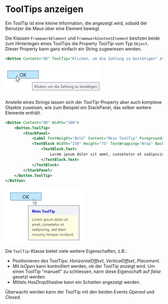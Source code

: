 # ToolTips anzeigen

Ein ToolTip ist eine kleine Information, die angezeigt wird, sobald der Benutzer die Maus über eine Element bewegt. 

Die Klassen `FrameworkElement` und `FrameworkContentElement` besitzen beide zum Hinterlegen eines ToolTips die Property _ToolTip_ vom Typ `Object`. Dieser Property kann ganz einfach ein String zugewiesen werden. 

```xml
<Button Content="OK" ToolTip="Klicken, um die Zahlung zu bestätigen" />
```

![Bild 1](res/01.jpg)

Anstelle eines Strings lassen sich der _ToolTip_-Property aber auch komplexe Objekte zuweisen, wie zum Beispiel ein StackPanel, das selber weitere Elemente enthält. 

```xml
<Button Content="OK" Width="100">
    <Button.ToolTip>
        <StackPanel>
            <Label FontWeight="Bold" Content="Mein ToolTip" Foreground="Blue"/>
            <TextBlock Width="150" Height="75" TextWrapping="Wrap" Background="LightYellow" Padding="5">
                <TextBlock.Text> 
                    Lorem ipsum dolor sit amet, consetetur et sadipscing, sed diam nonumy tempor invidunt.
                </TextBlock.Text>
            </TextBlock>
        </StackPanel>
    </Button.ToolTip>
</Button>
```

![Bild 2](res/02.jpg)

Die `ToolTip`-Klasse bietet viele weitere Eigenschaften, z.B.:  

* Positionieren des ToolTips: _HorizontalOffset_, _VerticalOffset_, _Placement_. 
* Mit _IsOpen_ kann kontrolliert werden, ob der ToolTip anzeigt wird. Um einen ToolTip "manuell" zu schliessen, kann diese Eigenschaft auf _false_ gesetzt werden. 
* Mittels _HasDropShadow_ kann ein Schatten angezeigt werden. 

Überwacht werden kann der ToolTip mit den beiden Events _Opened_ und _Closed_.  